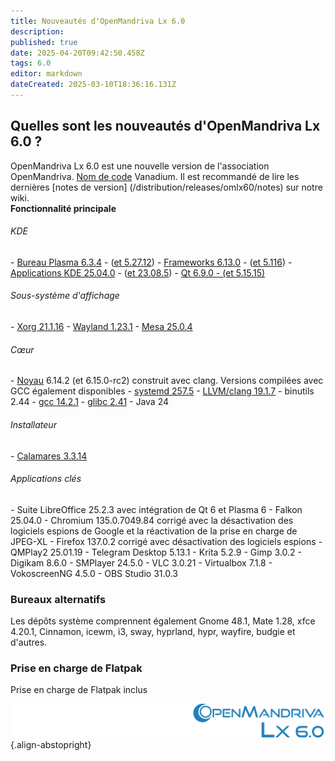 ```yaml
---
title: Nouveautés d'OpenMandriva Lx 6.0
description: 
published: true
date: 2025-04-20T09:42:50.458Z
tags: 6.0
editor: markdown
dateCreated: 2025-03-10T18:36:16.131Z
---
```


## Quelles sont les nouveautés d'OpenMandriva Lx 6.0 ?
OpenMandriva Lx 6.0 est une nouvelle version de l'association OpenMandriva. [Nom de code](/policies/codename) Vanadium.
Il est recommandé de lire les dernières [notes de version] (/distribution/releases/omlx60/notes) sur notre wiki.
<br>
**Fonctionnalité principale**

###### KDE
\- [Bureau Plasma 6.3.4](https://kde.org/announcements/plasma/6/6.3.4) - ([et 5.27.12](https://kde.org/announcements/plasma/5/5.27.12))
\- [Frameworks 6.13.0](https://kde.org/announcements/frameworks/6/6.13.0) - ([et 5.116](https://kde.org/announcements/frameworks/5/5.116))
\- [Applications KDE 25.04.0](https://kde.org/announcements/gear/25.04.0) - ([et 23.08.5](https://kde.org/announcements/gear/23.08.5))
\- [Qt 6.9.0 - (et 5.15.15)](https://www.qt.io)
<br>

###### Sous-système d'affichage
\- [Xorg  21.1.16](https://www.x.org/)
\- [Wayland 1.23.1](https://wayland.freedesktop.org/releases.html)
\- [Mesa 25.0.4](http://www.mesa3d.org/)
<br>

###### Cœur
\- [Noyau](https://www.kernel.org/) 6.14.2 (et 6.15.0-rc2) construit avec clang. Versions compilées avec GCC également disponibles
\- [systemd 257.5](https://www.freedesktop.org/wiki/Software/systemd/)
\- [LLVM/clang 19.1.7](http://llvm.org/)
\- binutils 2.44
\- [gcc 14.2.1](https://gcc.gnu.org/)
\- [glibc 2.41](http://www.gnu.org/software/libc/)
\- Java 24
<br>

###### Installateur
\- [Calamares 3.3.14](https://calamares.io)
<br>

###### Applications clés
\- Suite LibreOffice 25.2.3 avec intégration de Qt 6 et Plasma 6
\- Falkon 25.04.0
\- Chromium 135.0.7049.84 corrigé avec la désactivation des logiciels espions de Google et la réactivation de la prise en charge de JPEG-XL
\- Firefox 137.0.2 corrigé avec désactivation des logiciels espions
\- QMPlay2 25.01.19
\- Telegram Desktop 5.13.1
\- Krita 5.2.9
\- Gimp 3.0.2
\- Digikam 8.6.0
\- SMPlayer 24.5.0
\- VLC 3.0.21
\- Virtualbox 7.1.8
\- VokoscreenNG 4.5.0
\- OBS Studio 31.0.3
<br>

### Bureaux alternatifs
Les dépôts système comprennent également Gnome 48.1, Mate 1.28, xfce 4.20.1, Cinnamon, icewm, i3, sway, hyprland, hypr, wayfire, budgie et d'autres.
<br>

### Prise en charge de Flatpak
Prise en charge de Flatpak inclus
<br>

![header-tr-60.svg](/assets/header-tr-60.svg){.align-abstopright}
